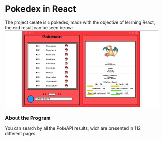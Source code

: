 # Pokedex in React

The project create is a pokedex, made with the objective of learning React, the end result can be seen below:
![pokedex image](pokedex.png)

### About the Program
You can search by all the PokeAPI results, wich are presented in 112 different pages.

